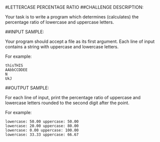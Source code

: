#LETTERCASE PERCENTAGE RATIO
##CHALLENGE DESCRIPTION:


Your task is to write a program which determines (calculates) the percentage ratio of lowercase and uppercase letters.

##INPUT SAMPLE:

Your program should accept a file as its first argument. Each line of input contains a string with uppercase and lowercase letters.

For example:

    thisTHIS
    AAbbCCDDEE
    N
    UkJ

##OUTPUT SAMPLE:

For each line of input, print the percentage ratio of uppercase and lowercase letters rounded to the second digit after the point.

For example:


    lowercase: 50.00 uppercase: 50.00
    lowercase: 20.00 uppercase: 80.00
    lowercase: 0.00 uppercase: 100.00
    lowercase: 33.33 uppercase: 66.67


